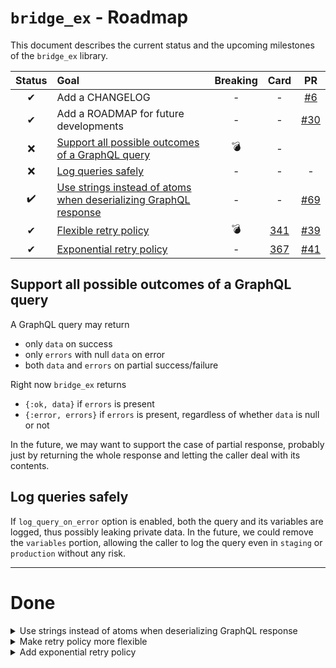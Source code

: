 # `bridge_ex` - Roadmap

This document describes the current status and the upcoming milestones of the `bridge_ex` library.

| Status | Goal | Breaking| Card | PR |
| :----: | :- | :-: | :-: | :-: |
| ✔ | Add a CHANGELOG | - | - | [#6](https://github.com/primait/bridge_ex/pull/6) |
| ✔ | Add a ROADMAP for future developments | - | - | [#30](https://github.com/primait/bridge_ex/pull/30) |
| ❌ | [Support all possible outcomes of a GraphQL query](#support-all-possible-outcomes-of-a-graphql-query) | 💣 | - |
| ❌ | [Log queries safely](#log-queries-safely) | - | - | - |
| ✔️ | [Use strings instead of atoms when deserializing GraphQL response](#use-strings-instead-of-atoms-when-deserializing-graphql-response) | - | - | [#69](https://github.com/primait/bridge_ex/pull/69) |
| ✔ | [Flexible retry policy](#make-retry-policy-more-flexible) | 💣 | [341](https://prima-assicurazioni-spa.myjetbrains.com/youtrack/issue/PLATFORM-341) | [#39](https://github.com/primait/bridge_ex/pull/39) |
| ✔ | [Exponential retry policy](#add-exponential-retry-policy) | - | [367](https://prima-assicurazioni-spa.myjetbrains.com/youtrack/issue/PLATFORM-367) | [#41](https://github.com/primait/bridge_ex/pull/41) |

## Support all possible outcomes of a GraphQL query

A GraphQL query may return

* only `data` on success
* only `errors` with null `data` on error
* both `data` and `errors` on partial success/failure

Right now `bridge_ex` returns

* `{:ok, data}` if `errors` is present
* `{:error, errors}` if `errors` is present, regardless of whether `data` is null or not

In the future, we may want to support the case of partial response, probably just by returning the whole response and letting the caller deal with its contents.

## Log queries safely

If `log_query_on_error` option is enabled, both the query and its variables are logged, thus possibly leaking private data. In the future, we could remove the `variables` portion, allowing the caller to log the query even in `staging` or `production` without any risk.

---

# Done

<details>
<summary>
Use strings instead of atoms when deserializing GraphQL response
</summary>
When deserializing the GraphQL response we convert all keys to atoms. While nothing bad has happened yet, this may lead to problems: atoms are not garbage collected and there is a limit to how many atoms one can have. In general, generating atoms dynamically is not a good practice, especially based on external input.
</details>

<details>
<summary>
Make retry policy more flexible
</summary>

Improve the library by adding the ability to customize the retry policy.

On error, a retry function is called (if `max attempts > 1`), but right now the retry happens regardless of the error. This is a bit limiting since not all errors are transient and enabling the retry could lead to many needless requests.

A better approach would be to provide the user with a default retry mechanism and then a way to define a custom function to match errors and decide which to recover from, something like

```elixir
use BridgeEx.Graphql,
  endpoint: "http://my-endpoint"

...

call("{ some { query } }", %{},
  retry_policy: fn ->
    "SOME_ERROR" -> :retry
    "ANOTHER_ERROR" -> :retry
    _ -> :stop
  end
)
```

</details>

<details>
<summary>
Add exponential retry policy
</summary>

As of now the retry policy is linear. It could be useful to implement an exponential retry strategy instead.
</details>
